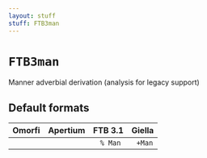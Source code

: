 ```yaml
---
layout: stuff
stuff: FTB3man
---
```

# ` FTB3man `

Manner adverbial derivation (analysis for legacy support)

## Default formats
| Omorfi | Apertium | FTB 3.1 | Giella |
|:------:|:--------:|:-------:|:------:|
| ` ` | ` ` | ` % Man` | ` +Man`  |
